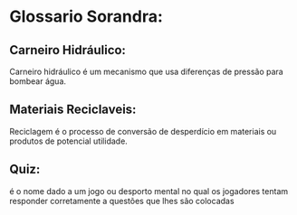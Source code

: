 # Glossario Sorandra:
## Carneiro Hidráulico:
Carneiro hidráulico é um mecanismo que usa diferenças de pressão para bombear água.
## Materiais Reciclaveis:
Reciclagem é o processo de conversão de desperdício em materiais ou produtos de potencial utilidade.
## Quiz:
é o nome dado a um jogo ou desporto mental no qual os jogadores tentam responder corretamente a questões que lhes são colocadas
